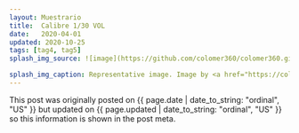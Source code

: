 ```yaml
---
layout: Muestrario 
title:  Calibre 1/30 VOL
date:   2020-04-01
updated: 2020-10-25
tags: [tag4, tag5]
splash_img_source: ![image](https://github.com/colomer360/colomer360.github.io/assets/124215145/0fadfc39-441a-4888-8cef-dcbfd86ad192)

splash_img_caption: Representative image. Image by <a href="https://colomer.mx/wp-content/uploads/2022/03/130_2.jpg">jonbonsilver</a> on Pixabay.
---
```

This post was originally posted on {{ page.date | date_to_string: "ordinal", "US" }} but updated on {{ page.updated | date_to_string: "ordinal", "US" }} so this information is shown in the post meta.
